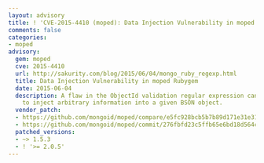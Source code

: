```yaml
---
layout: advisory
title: ! 'CVE-2015-4410 (moped): Data Injection Vulnerability in moped Rubygem'
comments: false
categories:
- moped
advisory:
  gem: moped
  cve: 2015-4410
  url: http://sakurity.com/blog/2015/06/04/mongo_ruby_regexp.html
  title: Data Injection Vulnerability in moped Rubygem
  date: 2015-06-04
  description: A flaw in the ObjectId validation regular expression can enable attackers
    to inject arbitrary information into a given BSON object.
  vendor_patch:
  - https://github.com/mongoid/moped/compare/e5fc928bcb5b7b89d171e31e31483be4185971b9...32cba17ad7d3da326778b4d8cd4b52e75bca9d40
  - https://github.com/mongoid/moped/commit/276fbfd23c5ffb65e6bd18d564c8b6878c2498ac
  patched_versions:
  - ~> 1.5.3
  - ! '>= 2.0.5'
---
```

